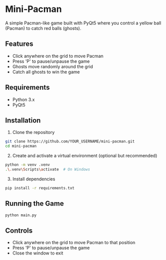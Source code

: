 # Mini-Pacman

A simple Pacman-like game built with PyQt5 where you control a yellow ball (Pacman) to catch red balls (ghosts).

## Features
- Click anywhere on the grid to move Pacman
- Press 'P' to pause/unpause the game
- Ghosts move randomly around the grid
- Catch all ghosts to win the game

## Requirements
- Python 3.x
- PyQt5

## Installation
1. Clone the repository
```bash
git clone https://github.com/YOUR_USERNAME/mini-pacman.git
cd mini-pacman
```

2. Create and activate a virtual environment (optional but recommended)
```bash
python -m venv .venv
.\.venv\Scripts\activate  # On Windows
```

3. Install dependencies
```bash
pip install -r requirements.txt
```

## Running the Game
```bash
python main.py
```

## Controls
- Click anywhere on the grid to move Pacman to that position
- Press 'P' to pause/unpause the game
- Close the window to exit

